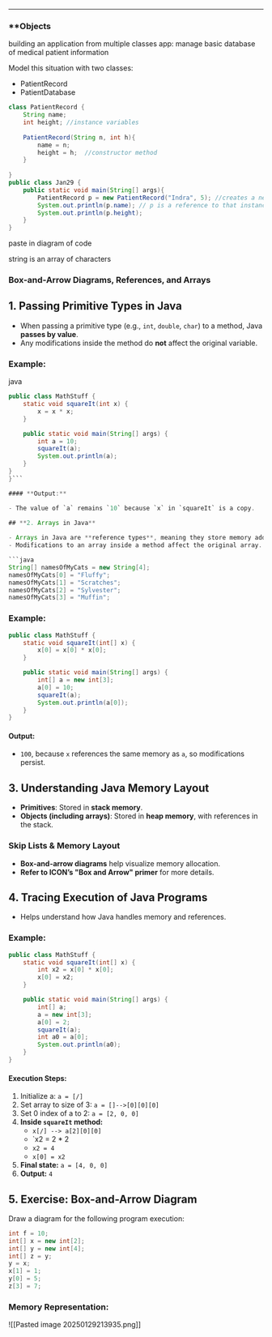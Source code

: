
---
### **Objects
building an application from multiple classes
app: manage basic database of medical patient information

Model this situation with two classes:
- PatientRecord
- PatientDatabase

```java
class PatientRecord {  
    String name;  
    int height; //instance variables  
  
    PatientRecord(String n, int h){  
        name = n;  
        height = h;  //constructor method  
    }  
  
}  
public class Jan29 {  
    public static void main(String[] args){  
        PatientRecord p = new PatientRecord("Indra", 5); //creates a new patientRecord instance  
        System.out.println(p.name); // p is a reference to that instance  
        System.out.println(p.height);  
    }  
}
```

paste in diagram of code

string is an array of characters 

### **Box-and-Arrow Diagrams, References, and Arrays**

## **1. Passing Primitive Types in Java**

- When passing a primitive type (e.g., `int`, `double`, `char`) to a method, Java **passes by value**.
- Any modifications inside the method do **not** affect the original variable.

### **Example:**

java

```java
public class MathStuff {
    static void squareIt(int x) {
        x = x * x;
    }

    public static void main(String[] args) {
        int a = 10;
        squareIt(a);
        System.out.println(a);
    }
}
}```

#### **Output:**

- The value of `a` remains `10` because `x` in `squareIt` is a copy.

## **2. Arrays in Java**
 
- Arrays in Java are **reference types**, meaning they store memory addresses, not values directly.
- Modifications to an array inside a method affect the original array.

```java
String[] namesOfMyCats = new String[4];
namesOfMyCats[0] = "Fluffy";
namesOfMyCats[1] = "Scratches";
namesOfMyCats[2] = "Sylvester";
namesOfMyCats[3] = "Muffin";
```

### **Example:**
```java
public class MathStuff {
    static void squareIt(int[] x) {
        x[0] = x[0] * x[0];
    }

    public static void main(String[] args) {
        int[] a = new int[3];
        a[0] = 10;
        squareIt(a);
        System.out.println(a[0]);
    }
}
```
#### **Output:**

- `100`, because `x` references the same memory as `a`, so modifications persist.

## **3. Understanding Java Memory Layout**

- **Primitives**: Stored in **stack memory**.
- **Objects (including arrays)**: Stored in **heap memory**, with references in the stack.

### **Skip Lists & Memory Layout**

- **Box-and-arrow diagrams** help visualize memory allocation.
- **Refer to ICON’s "Box and Arrow" primer** for more details.

## **4. Tracing Execution of Java Programs**

- Helps understand how Java handles memory and references.

### **Example:**

``` java
public class MathStuff {
    static void squareIt(int[] x) {
        int x2 = x[0] * x[0];
        x[0] = x2;
    }

    public static void main(String[] args) {
        int[] a;
        a = new int[3];
        a[0] = 2;
        squareIt(a);
        int a0 = a[0];
        System.out.println(a0);
    }
}
```
#### **Execution Steps:**
1. Initialize a:  `a = [/]`
2. Set array to size of 3: `a = []-->[0][0][0]`
3. Set 0 index of a to 2: `a = [2, 0, 0]`
4. **Inside `squareIt` method:**
    - `x[/] --> a[2][0][0]`
    - `x2 = 2 * 2
    - `x2 = 4`
    - `x[0] = x2`
5. **Final state:** `a = [4, 0, 0]`
6. **Output:** `4`

## **5. Exercise: Box-and-Arrow Diagram**

Draw a diagram for the following program execution:


```java
int f = 10;
int[] x = new int[2];
int[] y = new int[4];
int[] z = y;
y = x;
x[1] = 1;
y[0] = 5;
z[3] = 7;

```


### **Memory Representation:**
![[Pasted image 20250129213935.png]]
